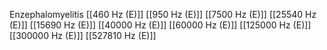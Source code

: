 Enzephalomyelitis
[[460 Hz (E)]]
[[950 Hz (E)]]
[[7500 Hz (E)]]
[[25540 Hz (E)]]
[[15690 Hz (E)]]
[[40000 Hz (E)]]
[[60000 Hz (E)]]
[[125000 Hz (E)]]
[[300000 Hz (E)]]
[[527810 Hz (E)]]